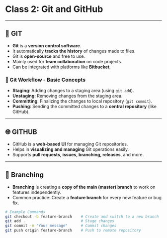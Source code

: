 # Class 2: Git and GitHub

---

## 🧠 **GIT**

- **Git** is a **version control software**.
- It automatically **tracks the history** of changes made to files.
- Git is **open-source** and free to use.
- Mainly used for **team collaboration** on code projects.
- Can be integrated with platforms like **Bitbucket**.

### 🔄 Git Workflow - Basic Concepts

- **Staging**: Adding changes to a staging area (using `git add`).
- **Unstaging**: Removing changes from the staging area.
- **Committing**: Finalizing the changes to local repository (`git commit`).
- **Pushing**: Sending the committed changes to a **central repository** (like GitHub).

---

## 🌐 **GITHUB**

- GitHub is a **web-based UI** for managing Git repositories.
- Helps in **visualizing and managing** Git operations easily.
- Supports **pull requests, issues, branching, releases**, and more.

---

## 🌿 **Branching**

- **Branching** is creating a **copy of the main (master) branch** to work on features independently.
- Common practice: Create a **feature branch** for every new feature or bug fix.

```bash
# Example Commands
git checkout -b feature-branch    # Create and switch to a new branch
git add .                         # Stage changes
git commit -m "Your message"      # Commit changes
git push origin feature-branch    # Push to remote repository

